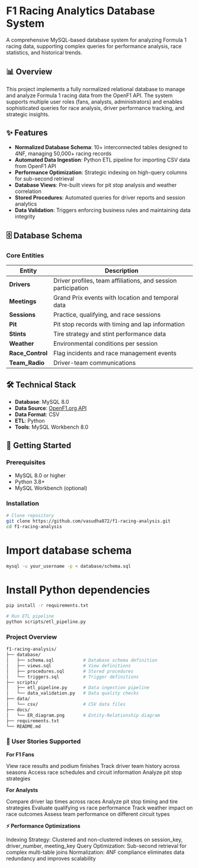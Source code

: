 
# F1 Racing Analytics Database System

A comprehensive MySQL-based database system for analyzing Formula 1 racing data, supporting complex queries for performance analysis, race statistics, and historical trends.

## 📊 Overview

This project implements a fully normalized relational database to manage and analyze Formula 1 racing data from the OpenF1 API. The system supports multiple user roles (fans, analysts, administrators) and enables sophisticated queries for race analysis, driver performance tracking, and strategic insights.

## ✨ Features

- **Normalized Database Schema**: 10+ interconnected tables designed to 4NF, managing 50,000+ racing records
- **Automated Data Ingestion**: Python ETL pipeline for importing CSV data from OpenF1 API
- **Performance Optimization**: Strategic indexing on high-query columns for sub-second retrieval
- **Database Views**: Pre-built views for pit stop analysis and weather correlation
- **Stored Procedures**: Automated queries for driver reports and session analytics
- **Data Validation**: Triggers enforcing business rules and maintaining data integrity

## 🗄️ Database Schema

### Core Entities

| Entity | Description |
|--------|-------------|
| **Drivers** | Driver profiles, team affiliations, and session participation |
| **Meetings** | Grand Prix events with location and temporal data |
| **Sessions** | Practice, qualifying, and race sessions |
| **Pit** | Pit stop records with timing and lap information |
| **Stints** | Tire strategy and stint performance data |
| **Weather** | Environmental conditions per session |
| **Race_Control** | Flag incidents and race management events |
| **Team_Radio** | Driver-team communications |

## 🛠️ Technical Stack

- **Database**: MySQL 8.0
- **Data Source**: [OpenF1.org API](https://openf1.org)
- **Data Format**: CSV
- **ETL**: Python
- **Tools**: MySQL Workbench 8.0

## 🚀 Getting Started

### Prerequisites
- MySQL 8.0 or higher
- Python 3.8+
- MySQL Workbench (optional)

### Installation
```bash
# Clone repository
git clone https://github.com/vasudha872/f1-racing-analysis.git
cd f1-racing-analysis
```


# Import database schema
```bash
mysql -u your_username -p < database/schema.sql
```

# Install Python dependencies
```bash
pip install -r requirements.txt
```

```bash
# Run ETL pipeline
python scripts/etl_pipeline.py
```



### Project Overview
```bash
f1-racing-analysis/
├── database/
│   ├── schema.sql           # Database schema definition
│   ├── views.sql            # View definitions
│   ├── procedures.sql       # Stored procedures
│   └── triggers.sql         # Trigger definitions
├── scripts/
│   ├── etl_pipeline.py      # Data ingestion pipeline
│   └── data_validation.py   # Data quality checks
├── data/
│   └── csv/                 # CSV data files
├── docs/
│   └── ER_diagram.png       # Entity-Relationship diagram
├── requirements.txt
└── README.md
```

### 👥 User Stories Supported
**For F1 Fans**

View race results and podium finishes
Track driver team history across seasons
Access race schedules and circuit information
Analyze pit stop strategies

**For Analysts**

Compare driver lap times across races
Analyze pit stop timing and tire strategies
Evaluate qualifying vs race performance
Track weather impact on race outcomes
Assess team performance on different circuit types

**⚡ Performance Optimizations**

Indexing Strategy: Clustered and non-clustered indexes on session_key, driver_number, meeting_key
Query Optimization: Sub-second retrieval for complex multi-table joins
Normalization: 4NF compliance eliminates data redundancy and improves scalability



